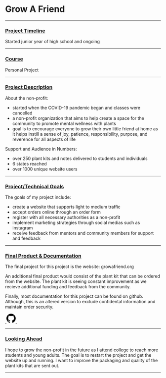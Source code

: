 # Grow A Friend

---

### <u>Project Timeline</u>
Started junior year of high school and ongoing

---

### <u>Course</u>
Personal Project

---

### <u>Project Description</u>
About the non-profit:
- started when the COVID-19 pandemic began and classes were cancelled
- a non-profit organization that aims to help create a space for the community to promote mental wellness with plants
- goal is to encourage everyone to grow their own little friend at home as it helps instill a sense of joy, patience, responsibility, purpose, and reverence for all aspects of life

Support and Audience in Numbers:
- over 250 plant kits and notes delivered to students and individuals
- 6 states reached
- over 1000 unique website users
---

### <u>Project/Technical Goals</u>
The goals of my project include:
- create a website that supports light to medium traffic
- accept orders online through an order form
- register with all necessary authorities as a non-profit
- implement marketing strategies through social medias such as instagram
- receive feedback from mentors and community members for support and feedback

---

### <u>Final Product & Documentation</u>
The final project for this project is the website: <a href='https://growafriend.org' target='_blank' style='text-decoration: none;'>growafriend.org</a>

An additional final product would consist of the plant kit that can be ordered from the website. The plant kit is seeing constant improvement as we recieve additional funding and feedback from the community.

Finally, most documentation for this project can be found on github. Although, this is an altered version to exclude confidental information and maintain order security.

<div class='icon-container'>
        <a href='https://github.com/jpurista/112-term-project' target='_blank'>&nbsp;<img src='/resources/icons/github.svg' width='30' height='30' alt='link to Juan Pablos GitHub' class='icon'>&nbsp;</a>
</div>

---

### <u>Looking Ahead</u>
I hope to grow the non-profit in the future as I attend college to reach more students and young adults. The goal is to restart the project and get the website up and running. I want to improve the packaging and quality of the plant kits that are sent out.

---
